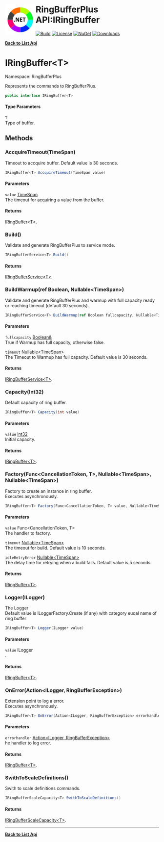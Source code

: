 # <img align="left" width="100" height="100" src="../images/icon.png">RingBufferPlus API:IRingBuffer<T> 

[![Build](https://github.com/FRACerqueira/RingBufferPlus/workflows/Build/badge.svg)](https://github.com/FRACerqueira/RingBufferPlus/actions/workflows/build.yml)
[![License](https://img.shields.io/badge/License-MIT-brightgreen.svg)](https://github.com/FRACerqueira/RingBufferPlus/blob/master/LICENSE)
[![NuGet](https://img.shields.io/nuget/v/RingBufferPlus)](https://www.nuget.org/packages/RingBufferPlus/)
[![Downloads](https://img.shields.io/nuget/dt/RingBufferPlus)](https://www.nuget.org/packages/RingBufferPlus/)

[**Back to List Api**](./apis.md)

# IRingBuffer&lt;T&gt;

Namespace: RingBufferPlus

Represents the commands to RingBufferPlus.

```csharp
public interface IRingBuffer<T>
```

#### Type Parameters

`T`<br>
Type of buffer.

## Methods

### <a id="methods-accquiretimeout"/>**AccquireTimeout(TimeSpan)**

Timeout to accquire buffer. Default value is 30 seconds.

```csharp
IRingBuffer<T> AccquireTimeout(TimeSpan value)
```

#### Parameters

`value` [TimeSpan](https://docs.microsoft.com/en-us/dotnet/api/system.timespan)<br>
The timeout for acquiring a value from the buffer.

#### Returns

[IRingBuffer&lt;T&gt;](./ringbufferplus.iringbuffer-1.md).

### <a id="methods-build"/>**Build()**

Validate and generate RingBufferPlus to service mode.

```csharp
IRingBufferService<T> Build()
```

#### Returns

[IRingBufferService&lt;T&gt;](./ringbufferplus.iringbufferservice-1.md).

### <a id="methods-buildwarmup"/>**BuildWarmup(ref Boolean, Nullable&lt;TimeSpan&gt;)**

Validate and generate RingBufferPlus and warmup with full capacity ready or reaching timeout (default 30 seconds).

```csharp
IRingBufferService<T> BuildWarmup(ref Boolean fullcapacity, Nullable<TimeSpan> timeout)
```

#### Parameters

`fullcapacity` [Boolean&](https://docs.microsoft.com/en-us/dotnet/api/system.boolean&)<br>
True if Warmup has full capacity, otherwise false.

`timeout` [Nullable&lt;TimeSpan&gt;](https://docs.microsoft.com/en-us/dotnet/api/system.nullable-1)<br>
The Timeout to Warmup has full capacity. Default value is 30 seconds.

#### Returns

[IRingBufferService&lt;T&gt;](./ringbufferplus.iringbufferservice-1.md).

### <a id="methods-capacity"/>**Capacity(Int32)**

Default capacity of ring buffer.

```csharp
IRingBuffer<T> Capacity(int value)
```

#### Parameters

`value` [Int32](https://docs.microsoft.com/en-us/dotnet/api/system.int32)<br>
Initial capacity.

#### Returns

[IRingBuffer&lt;T&gt;](./ringbufferplus.iringbuffer-1.md).

### <a id="methods-factory"/>**Factory(Func&lt;CancellationToken, T&gt;, Nullable&lt;TimeSpan&gt;, Nullable&lt;TimeSpan&gt;)**

Factory to create an instance in ring buffer.
 <br>Executes asynchronously.

```csharp
IRingBuffer<T> Factory(Func<CancellationToken, T> value, Nullable<TimeSpan> timeout, Nullable<TimeSpan> idleRetryError)
```

#### Parameters

`value` Func&lt;CancellationToken, T&gt;<br>
The handler to factory.

`timeout` [Nullable&lt;TimeSpan&gt;](https://docs.microsoft.com/en-us/dotnet/api/system.nullable-1)<br>
The timeout for build. Default value is 10 seconds.

`idleRetryError` [Nullable&lt;TimeSpan&gt;](https://docs.microsoft.com/en-us/dotnet/api/system.nullable-1)<br>
The delay time for retrying when a build fails. Default value is 5 seconds.

#### Returns

[IRingBuffer&lt;T&gt;](./ringbufferplus.iringbuffer-1.md).

### <a id="methods-logger"/>**Logger(ILogger)**

The Logger
 <br>Default value is ILoggerFactory.Create (if any) with category euqal name of ring buffer

```csharp
IRingBuffer<T> Logger(ILogger value)
```

#### Parameters

`value` ILogger<br>
.

#### Returns

[IRingBuffer&lt;T&gt;](./ringbufferplus.iringbuffer-1.md).

### <a id="methods-onerror"/>**OnError(Action&lt;ILogger, RingBufferException&gt;)**

Extension point to log a error.
 <br>Executes asynchronously.

```csharp
IRingBuffer<T> OnError(Action<ILogger, RingBufferException> errorhandler)
```

#### Parameters

`errorhandler` [Action&lt;ILogger, RingBufferException&gt;](https://docs.microsoft.com/en-us/dotnet/api/system.action-2)<br>
he handler to log error.

#### Returns

[IRingBuffer&lt;T&gt;](./ringbufferplus.iringbuffer-1.md).

### <a id="methods-swithtoscaledefinitions"/>**SwithToScaleDefinitions()**

Swith to scale definitions commands.

```csharp
IRingBufferScaleCapacity<T> SwithToScaleDefinitions()
```

#### Returns

[IRingBufferScaleCapacity&lt;T&gt;](./ringbufferplus.iringbufferscalecapacity-1.md).


- - -
[**Back to List Api**](./apis.md)